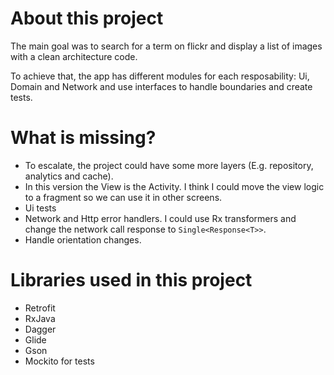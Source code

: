 # About this project 

The main goal was to search for a term on flickr and display a list of images with a clean architecture code.

To achieve that, the app has different modules for each resposability: Ui, Domain and Network and use interfaces to handle boundaries and create tests. 

# What is missing?

* To escalate, the project could have some more layers (E.g. repository, analytics and cache). 
* In this version the View is the Activity. I think I could move the view logic to a fragment so we can use it in other screens.
* Ui tests
* Network and Http error handlers. I could use Rx transformers and change the network call response to `Single<Response<T>>`.
* Handle orientation changes.

# Libraries used in this project

* Retrofit
* RxJava
* Dagger
* Glide
* Gson
* Mockito for tests
